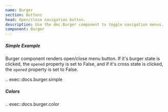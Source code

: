 ```yaml
---
name: Burger 
section: Buttons
head: Open/close navigation button.
description: Use the dmc.Burger component to toggle navigation menus.
component: Burger
---
```


##### Simple Example

Burger component renders open/close menu button. If it's burger state is clicked, the `opened` property is set to False, and if it's cross state is clicked, the `opened` property is set to False.

.. exec::docs.burger.simple

##### Colors

.. exec::docs.burger.color
